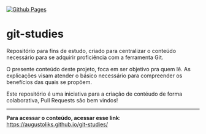 [![Github Pages](https://github.com/augustoliks/git-studies/actions/workflows/ci.yml/badge.svg?branch=main&event=page_build)](https://github.com/augustoliks/git-studies/actions/workflows/ci.yml)

# git-studies

Repositório para fins de estudo, criado para centralizar o conteúdo necessário para se adquirir proficiência com a ferramenta Git. 

O presente conteúdo deste projeto, foca em ser objetivo pra quem lê. As explicações visam atender o básico necessário para compreender os benefícios das quais se propõem.

Este repositório é uma iniciativa para a criação de contéudo de forma colaborativa, Pull Requests são bem vindos!

---

**Para acessar o conteúdo, acessar esse link**: https://augustoliks.github.io/git-studies/ 
